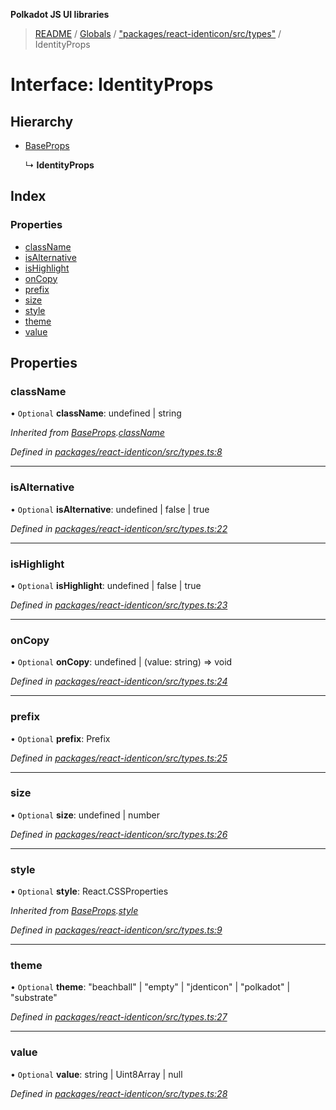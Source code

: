 **Polkadot JS UI libraries**

> [README](../README.md) / [Globals](../globals.md) / ["packages/react-identicon/src/types"](../modules/_packages_react_identicon_src_types_.md) / IdentityProps

# Interface: IdentityProps

## Hierarchy

* [BaseProps](_packages_react_identicon_src_types_.baseprops.md)

  ↳ **IdentityProps**

## Index

### Properties

* [className](_packages_react_identicon_src_types_.identityprops.md#classname)
* [isAlternative](_packages_react_identicon_src_types_.identityprops.md#isalternative)
* [isHighlight](_packages_react_identicon_src_types_.identityprops.md#ishighlight)
* [onCopy](_packages_react_identicon_src_types_.identityprops.md#oncopy)
* [prefix](_packages_react_identicon_src_types_.identityprops.md#prefix)
* [size](_packages_react_identicon_src_types_.identityprops.md#size)
* [style](_packages_react_identicon_src_types_.identityprops.md#style)
* [theme](_packages_react_identicon_src_types_.identityprops.md#theme)
* [value](_packages_react_identicon_src_types_.identityprops.md#value)

## Properties

### className

• `Optional` **className**: undefined \| string

*Inherited from [BaseProps](_packages_react_identicon_src_types_.baseprops.md).[className](_packages_react_identicon_src_types_.baseprops.md#classname)*

*Defined in [packages/react-identicon/src/types.ts:8](https://github.com/polkadot-js/ui/blob/1833b1a2/packages/react-identicon/src/types.ts#L8)*

___

### isAlternative

• `Optional` **isAlternative**: undefined \| false \| true

*Defined in [packages/react-identicon/src/types.ts:22](https://github.com/polkadot-js/ui/blob/1833b1a2/packages/react-identicon/src/types.ts#L22)*

___

### isHighlight

• `Optional` **isHighlight**: undefined \| false \| true

*Defined in [packages/react-identicon/src/types.ts:23](https://github.com/polkadot-js/ui/blob/1833b1a2/packages/react-identicon/src/types.ts#L23)*

___

### onCopy

• `Optional` **onCopy**: undefined \| (value: string) => void

*Defined in [packages/react-identicon/src/types.ts:24](https://github.com/polkadot-js/ui/blob/1833b1a2/packages/react-identicon/src/types.ts#L24)*

___

### prefix

• `Optional` **prefix**: Prefix

*Defined in [packages/react-identicon/src/types.ts:25](https://github.com/polkadot-js/ui/blob/1833b1a2/packages/react-identicon/src/types.ts#L25)*

___

### size

• `Optional` **size**: undefined \| number

*Defined in [packages/react-identicon/src/types.ts:26](https://github.com/polkadot-js/ui/blob/1833b1a2/packages/react-identicon/src/types.ts#L26)*

___

### style

• `Optional` **style**: React.CSSProperties

*Inherited from [BaseProps](_packages_react_identicon_src_types_.baseprops.md).[style](_packages_react_identicon_src_types_.baseprops.md#style)*

*Defined in [packages/react-identicon/src/types.ts:9](https://github.com/polkadot-js/ui/blob/1833b1a2/packages/react-identicon/src/types.ts#L9)*

___

### theme

• `Optional` **theme**: \"beachball\" \| \"empty\" \| \"jdenticon\" \| \"polkadot\" \| \"substrate\"

*Defined in [packages/react-identicon/src/types.ts:27](https://github.com/polkadot-js/ui/blob/1833b1a2/packages/react-identicon/src/types.ts#L27)*

___

### value

• `Optional` **value**: string \| Uint8Array \| null

*Defined in [packages/react-identicon/src/types.ts:28](https://github.com/polkadot-js/ui/blob/1833b1a2/packages/react-identicon/src/types.ts#L28)*
